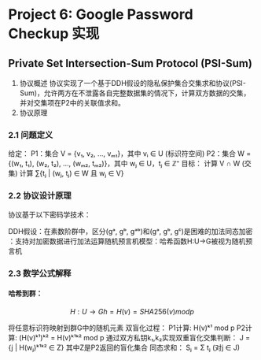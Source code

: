 # Project 6: Google Password Checkup 实现

## Private Set Intersection-Sum Protocol (PSI-Sum)
1. 协议概述
协议实现了一个基于DDH假设的隐私保护集合交集求和协议(PSI-Sum)，允许两方在不泄露各自完整数据集的情况下，计算双方数据的交集，并对交集项在P2中的关联值求和。
2. 协议原理
### 2.1 问题定义
给定：
P1：集合 V = {v₁, v₂, ..., vₘ₁}，其中 vᵢ ∈ U (标识符空间)
P2：集合 W = {(w₁, t₁), (w₂, t₂), ..., (wₘ₂, tₘ₂)}，其中 wⱼ ∈ U，tⱼ ∈ ℤ⁺
目标：
计算 V ∩ W (交集)
计算 ∑{tⱼ | (wⱼ, tⱼ) ∈ W 且 wⱼ ∈ V}
### 2.2 协议设计原理
协议基于以下密码学技术：

​​DDH假设​​：在素数阶群中，区分(gᵃ, gᵇ, gᵃᵇ)和(gᵃ, gᵇ, gᶜ)是困难的
​​加法同态加密​​：支持对加密数据进行加法运算
​​随机预言机模型​​：哈希函数H:U→G被视为随机预言机
### 2.3 数学公式解释
#### 哈希到群​​：
``` math
H: U → G
h = H(v) = SHA256(v) mod p
```
将任意标识符映射到群G中的随机元素
​​双盲化过程​​：
P1计算: H(v)ᵏ¹ mod p
P2计算: (H(v)ᵏ¹)ᵏ² = H(v)ᵏ¹ᵏ² mod p
通过双方私钥k₁,k₂实现双重盲化
​​交集判断​​：
J = {j | H(wⱼ)ᵏ¹ᵏ² ∈ Z}
其中Z是P2返回的盲化集合
​​同态求和​​：
Sⱼ = Σ tⱼ (对j ∈ J)